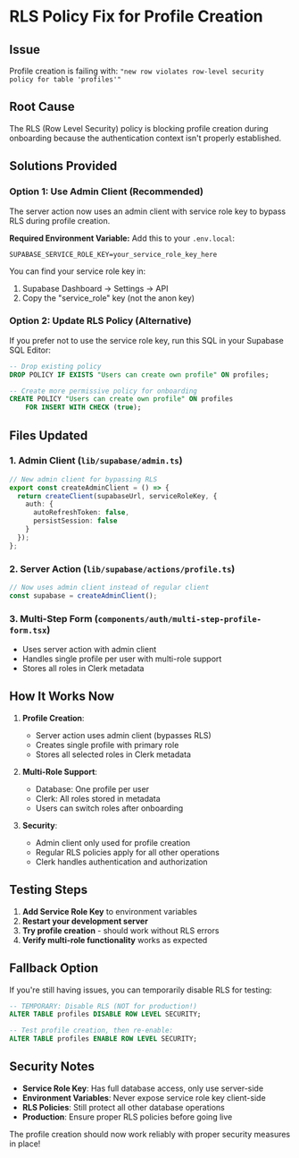 # RLS Policy Fix for Profile Creation

## Issue
Profile creation is failing with: `"new row violates row-level security policy for table 'profiles'"`

## Root Cause
The RLS (Row Level Security) policy is blocking profile creation during onboarding because the authentication context isn't properly established.

## Solutions Provided

### Option 1: Use Admin Client (Recommended)
The server action now uses an admin client with service role key to bypass RLS during profile creation.

**Required Environment Variable:**
Add this to your `.env.local`:
```
SUPABASE_SERVICE_ROLE_KEY=your_service_role_key_here
```

You can find your service role key in:
1. Supabase Dashboard → Settings → API
2. Copy the "service_role" key (not the anon key)

### Option 2: Update RLS Policy (Alternative)
If you prefer not to use the service role key, run this SQL in your Supabase SQL Editor:

```sql
-- Drop existing policy
DROP POLICY IF EXISTS "Users can create own profile" ON profiles;

-- Create more permissive policy for onboarding
CREATE POLICY "Users can create own profile" ON profiles
    FOR INSERT WITH CHECK (true);
```

## Files Updated

### 1. **Admin Client** (`lib/supabase/admin.ts`)
```typescript
// New admin client for bypassing RLS
export const createAdminClient = () => {
  return createClient(supabaseUrl, serviceRoleKey, {
    auth: {
      autoRefreshToken: false,
      persistSession: false
    }
  });
};
```

### 2. **Server Action** (`lib/supabase/actions/profile.ts`)
```typescript
// Now uses admin client instead of regular client
const supabase = createAdminClient();
```

### 3. **Multi-Step Form** (`components/auth/multi-step-profile-form.tsx`)
- Uses server action with admin client
- Handles single profile per user with multi-role support
- Stores all roles in Clerk metadata

## How It Works Now

1. **Profile Creation**: 
   - Server action uses admin client (bypasses RLS)
   - Creates single profile with primary role
   - Stores all selected roles in Clerk metadata

2. **Multi-Role Support**:
   - Database: One profile per user
   - Clerk: All roles stored in metadata
   - Users can switch roles after onboarding

3. **Security**:
   - Admin client only used for profile creation
   - Regular RLS policies apply for all other operations
   - Clerk handles authentication and authorization

## Testing Steps

1. **Add Service Role Key** to environment variables
2. **Restart your development server**
3. **Try profile creation** - should work without RLS errors
4. **Verify multi-role functionality** works as expected

## Fallback Option

If you're still having issues, you can temporarily disable RLS for testing:

```sql
-- TEMPORARY: Disable RLS (NOT for production!)
ALTER TABLE profiles DISABLE ROW LEVEL SECURITY;

-- Test profile creation, then re-enable:
ALTER TABLE profiles ENABLE ROW LEVEL SECURITY;
```

## Security Notes

- **Service Role Key**: Has full database access, only use server-side
- **Environment Variables**: Never expose service role key client-side
- **RLS Policies**: Still protect all other database operations
- **Production**: Ensure proper RLS policies before going live

The profile creation should now work reliably with proper security measures in place!
